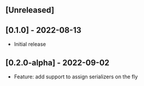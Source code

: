 ## [Unreleased]

## [0.1.0] - 2022-08-13

- Initial release

## [0.2.0-alpha] - 2022-09-02

- Feature: add support to assign serializers on the fly
